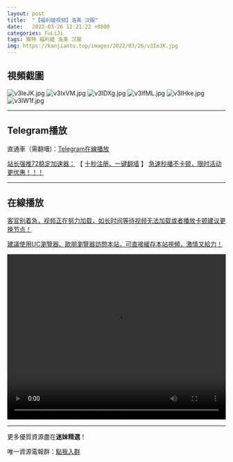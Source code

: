 ```yaml
---
layout: post
title:  "【福利姬视频】洛美 汉服"
date:   2022-03-26 12:21:22 +0800
categories: FuLiJi
tags: 推特 福利姬 洛美 汉服
img: https://kanjiantu.top/images/2022/03/26/v3IeJK.jpg
---
```



## 視頻截圖

![v3IeJK.jpg](https://kanjiantu.top/images/2022/03/26/v3IeJK.jpg)
![v3IxVM.jpg](https://kanjiantu.top/images/2022/03/26/v3IxVM.jpg)
![v3IDXg.jpg](https://kanjiantu.top/images/2022/03/26/v3IDXg.jpg)
![v3IfML.jpg](https://kanjiantu.top/images/2022/03/26/v3IfML.jpg)
![v3IHke.jpg](https://kanjiantu.top/images/2022/03/26/v3IHke.jpg)
![v3IW1f.jpg](https://kanjiantu.top/images/2022/03/26/v3IW1f.jpg)

* * *
## Telegram播放

直通車（需翻墻)：[Telegram在線播放](https://t.me/mimeijingxuan/361)

<u>站长强推72稳定加速器：</u> 【 [十秒注册、一键翻墙](https://www.mimei.blog/skip/vpn.html) 】
<u>  急速秒播不卡顿，限时活动更优惠！！！</u>
* * *
## 在線播放
<u>客官别着急，视频正在努力加载，如长时间等待视频无法加载或者播放卡顿建议更换节点！</u>

<u>建議使用UC瀏覽器、歐朋瀏覽器訪問本站，可直接緩存本站視頻，激情又給力！</u>
<center><video src="https://cdn.publer.io/uploads/videos/6246bf57db2797343b2496c2/ce1331d13402aa78c1c3799b7c80b786.mp4" width="100%" height="380px" controls="controls"></video></center>


* * *
更多優質資源盡在**迷妹精選**！

唯一資源電報群：[點我入群](https://t.me/mimeijingxuan)


